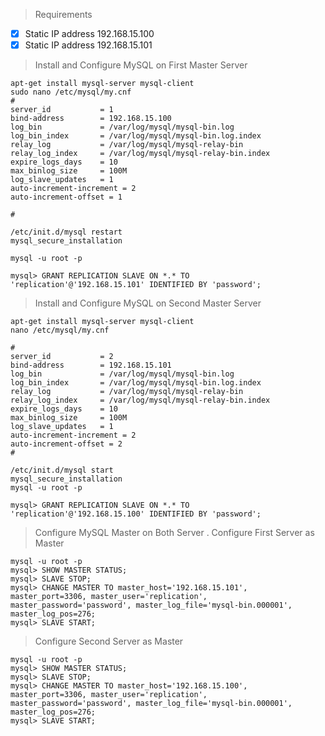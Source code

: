 > Requirements
- [x] Static IP address 192.168.15.100
- [x] Static IP address 192.168.15.101
> Install and Configure MySQL on First Master Server
```
apt-get install mysql-server mysql-client
sudo nano /etc/mysql/my.cnf
#
server_id           = 1
bind-address        = 192.168.15.100
log_bin             = /var/log/mysql/mysql-bin.log
log_bin_index       = /var/log/mysql/mysql-bin.log.index
relay_log           = /var/log/mysql/mysql-relay-bin
relay_log_index     = /var/log/mysql/mysql-relay-bin.index
expire_logs_days    = 10
max_binlog_size     = 100M
log_slave_updates   = 1
auto-increment-increment = 2
auto-increment-offset = 1

#

/etc/init.d/mysql restart
mysql_secure_installation

mysql -u root -p

mysql> GRANT REPLICATION SLAVE ON *.* TO 'replication'@'192.168.15.101' IDENTIFIED BY 'password';
```
> Install and Configure MySQL on Second Master Server
```
apt-get install mysql-server mysql-client
nano /etc/mysql/my.cnf

#
server_id           = 2
bind-address        = 192.168.15.101
log_bin             = /var/log/mysql/mysql-bin.log
log_bin_index       = /var/log/mysql/mysql-bin.log.index
relay_log           = /var/log/mysql/mysql-relay-bin
relay_log_index     = /var/log/mysql/mysql-relay-bin.index
expire_logs_days    = 10
max_binlog_size     = 100M
log_slave_updates   = 1
auto-increment-increment = 2
auto-increment-offset = 2
#

/etc/init.d/mysql start
mysql_secure_installation
mysql -u root -p

mysql> GRANT REPLICATION SLAVE ON *.* TO 'replication'@'192.168.15.100' IDENTIFIED BY 'password';

```
>Configure MySQL Master on Both Server
.
>Configure First Server as Master
```
mysql -u root -p
mysql> SHOW MASTER STATUS;
mysql> SLAVE STOP;
mysql> CHANGE MASTER TO master_host='192.168.15.101', master_port=3306, master_user='replication', master_password='password', master_log_file='mysql-bin.000001', master_log_pos=276; 
mysql> SLAVE START;
```
>Configure Second Server as Master
```
mysql -u root -p 
mysql> SHOW MASTER STATUS;
mysql> SLAVE STOP;
mysql> CHANGE MASTER TO master_host='192.168.15.100', master_port=3306, master_user='replication', master_password='password', master_log_file='mysql-bin.000001', master_log_pos=276;
mysql> SLAVE START;
```
